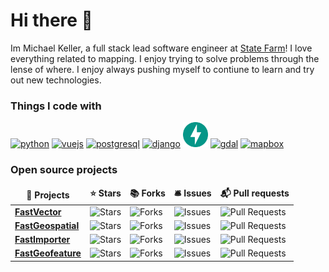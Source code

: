 <h1> Hi there 👋 </h1>

<p>Im Michael Keller, a full stack lead software engineer at <a href="https://www.statefarm.com/">State Farm</a>! I love everything related to mapping. I enjoy trying to solve problems through the lense of where. I enjoy always pushing myself to contiune to learn and try out new technologies.</p>

<h3>Things I code with</h3>

 <p align="left"> 
  <a href="https://www.python.org/" target="_blank"> <img src="https://www.vectorlogo.zone/logos/python/python-icon.svg" alt="python" width="40" height="40"/></a>
  <a href="https://vuejs.org/" target="_blank"> <img src="https://www.vectorlogo.zone/logos/vuejs/vuejs-icon.svg" alt="vuejs" width="40" height="40"/></a>
  <a href="https://www.postgresql.org/" target="_blank"> <img src="https://www.vectorlogo.zone/logos/postgresql/postgresql-icon.svg" alt="postgresql" width="40" height="40"/></a>
  <a href="hhttps://www.djangoproject.com/ target="_blank"> <img src="https://www.vectorlogo.zone/logos/djangoproject/djangoproject-icon.svg" alt="django" width="40" height="40"/></a>
  <a href="https://fastapi.tiangolo.com/" target="_blank"> <img src="https://raw.githubusercontent.com/devicons/devicon/master/icons/fastapi/fastapi-original.svg" alt="fastapi" width="40" height="40"/></a>
  <a href="https://gdal.org/" target="_blank"> <img src="https://www.vectorlogo.zone/logos/vuejs/vuejs-icon.svg" alt="gdal" width="40" height="40"/></a>
  <a href="https://www.mapbox.com/" target="_blank"> <img src="https://www.vectorlogo.zone/logos/mapbox/mapbox-icon.svg" alt="mapbox" width="40" height="40"/></a>
 </p>


<h3>Open source projects</h3>
<table>
  <thead align="center">
    <tr border: none;>
      <td><b>🎁 Projects</b></td>
      <td><b>⭐ Stars</b></td>
      <td><b>📚 Forks</b></td>
      <td><b>🛎 Issues</b></td>
      <td><b>📬 Pull requests</b></td>
    </tr>
  </thead>
  <tbody>
    <tr>
      <td><a href="https://github.com/mkeller3/FastVector"><b>FastVector</b></a></td>
      <td><img alt="Stars" src="https://img.shields.io/github/stars/mkeller3/FastVector?style=flat-square&labelColor=343b41"/></td>
      <td><img alt="Forks" src="https://img.shields.io/github/forks/mkeller3/FastVector?style=flat-square&labelColor=343b41"/></td>
      <td><img alt="Issues" src="https://img.shields.io/github/issues/mkeller3/FastVector?style=flat-square&labelColor=343b41"/></td>
      <td><img alt="Pull Requests" src="https://img.shields.io/github/issues-pr/mkeller3/FastVector?style=flat-square&labelColor=343b41"/></td>
    </tr>
    <tr>
      <td><a href="https://github.com/mkeller3/FastVector"><b>FastGeospatial</b></a></td>
      <td><img alt="Stars" src="https://img.shields.io/github/stars/mkeller3/FastGeospatial?style=flat-square&labelColor=343b41"/></td>
      <td><img alt="Forks" src="https://img.shields.io/github/forks/mkeller3/FastGeospatial?style=flat-square&labelColor=343b41"/></td>
      <td><img alt="Issues" src="https://img.shields.io/github/issues/mkeller3/FastGeospatial?style=flat-square&labelColor=343b41"/></td>
      <td><img alt="Pull Requests" src="https://img.shields.io/github/issues-pr/mkeller3/FastGeospatial?style=flat-square&labelColor=343b41"/></td>
    </tr>
    <tr>
      <td><a href="https://github.com/mkeller3/FastVector"><b>FastImporter</b></a></td>
      <td><img alt="Stars" src="https://img.shields.io/github/stars/mkeller3/FastImporter?style=flat-square&labelColor=343b41"/></td>
      <td><img alt="Forks" src="https://img.shields.io/github/forks/mkeller3/FastImporter?style=flat-square&labelColor=343b41"/></td>
      <td><img alt="Issues" src="https://img.shields.io/github/issues/mkeller3/FastImporter?style=flat-square&labelColor=343b41"/></td>
      <td><img alt="Pull Requests" src="https://img.shields.io/github/issues-pr/mkeller3/FastImporter?style=flat-square&labelColor=343b41"/></td>
    </tr>
    <tr>
      <td><a href="https://github.com/mkeller3/FastVector"><b>FastGeofeature</b></a></td>
      <td><img alt="Stars" src="https://img.shields.io/github/stars/mkeller3/FastGeofeature?style=flat-square&labelColor=343b41"/></td>
      <td><img alt="Forks" src="https://img.shields.io/github/forks/mkeller3/FastGeofeature?style=flat-square&labelColor=343b41"/></td>
      <td><img alt="Issues" src="https://img.shields.io/github/issues/mkeller3/FastGeofeature?style=flat-square&labelColor=343b41"/></td>
      <td><img alt="Pull Requests" src="https://img.shields.io/github/issues-pr/mkeller3/FastGeofeature?style=flat-square&labelColor=343b41"/></td>
    </tr>
  </tbody>
</table>


<!--
**mkeller3/mkeller3** is a ✨ _special_ ✨ repository because its `README.md` (this file) appears on your GitHub profile.

Here are some ideas to get you started:

- 🔭 I’m currently working on ...
- 🌱 I’m currently learning ...
- 👯 I’m looking to collaborate on ...
- 🤔 I’m looking for help with ...
- 💬 Ask me about ...
- 📫 How to reach me: ...
- 😄 Pronouns: ...
- ⚡ Fun fact: ...
-->
